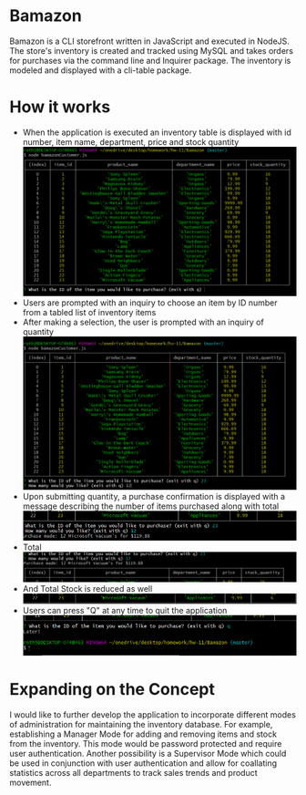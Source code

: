 # Bamazon
Bamazon is a CLI storefront written in JavaScript and executed in NodeJS.
The store's inventory is created and tracked using MySQL and takes orders for purchases via the command line and Inquirer package. The inventory is modeled and displayed with a cli-table package.

# How it works
* When the application is executed an inventory table is displayed with id number, item name, department, price and stock quantity
![inventory](/assets/inventory.png)
* Users are prompted with an inquiry to choose an item by ID number from a tabled list of inventory items
* After making a selection, the user is prompted with an inquiry of quantity
![quantity](/assets/id-quantity.png)
* Upon submitting quantity, a purchase confirmation is displayed with a message describing the number of items purchased along with total
![quantity](/assets/purchase.png)
* Total 
![quantity](/assets/total.png)
* And Total Stock is reduced as well
![quantity](/assets/quantityreduced.png)
* Users can press "Q" at any time to quit the application
![quit](/assets/quit.png)

# Expanding on the Concept
I would like to further develop the application to incorporate different modes of administration for maintaining the inventory database. For example, establishing a Manager Mode for adding and removing items and stock from the inventory. This mode would be password protected and require user authentication. Another possibility is a Supervisor Mode which could be used in conjunction with user authentication and allow for coallating statistics across all departments to track sales trends and product movement.

